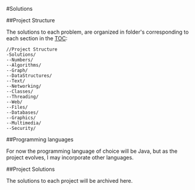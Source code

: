 #Solutions


##Project Structure


The solutions to each problem, are organized in folder's corresponding to each section
in the [TOC](https://github.com/JerJohn15/Projects):

```
//Project Structure
-Solutions/
--Numbers/
--Algorithms/
--Graph/
--DataStructures/
--Text/
--Networking/
--Classes/
--Threading/
--Web/
--Files/
--Databases/
--Graphics/
--Multimedia/
--Security/
```

##Programming languages

For now the programming language of choice will be Java, but as the project evolves, I may incorporate other languages.


##Project Solutions

The solutions to each project will be archived here.
